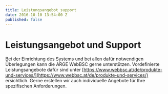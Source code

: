 ```yaml
---
title: Leistungsangebot_support
date: 2016-10-10 13:54:00 Z
published: false
---
```


# Leistungsangebot und Support

Bei der Einrichtung des Systems und bei allen dafür notwendigen Überlegungen kann die ARGE WebBSC gerne unterstützen. Vordefinierte Leistungsangebote dafür sind unter [https://www.webbsc.at/de/produkte-und-services/](https://www.webbsc.at/de/produkte-und-services/) ersichtlich. Gerne erstellen wir auch individuelle Angebote für Ihre spezifischen Anforderungen.